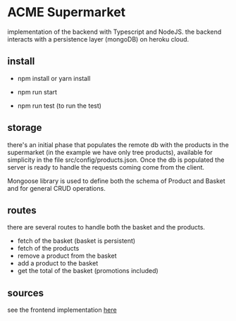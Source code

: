 # ACME Supermarket
implementation of the backend with Typescript and NodeJS.
the backend interacts with a persistence layer (mongoDB) on heroku cloud.

## install

- npm install or yarn install

- npm run start

- npm run test (to run the test)

## storage
there's an initial phase that populates the remote db with the products in the supermarket (in the example we have only tree products), available for simplicity in the file src/config/products.json.
Once the db is populated the server is ready to handle the requests coming come from the client.

Mongoose library is used to define both the schema of Product and Basket and for general CRUD operations.

## routes
there are several routes to handle both the basket and the products.
- fetch of the basket (basket is persistent)
- fetch of the products
- remove a product from the basket
- add a product to the basket
- get the total of the basket (promotions included)


## sources
see the frontend implementation <a href="https://github.com/kinotto/acme-supermarket-test/tree/master/frontend">here</a>
